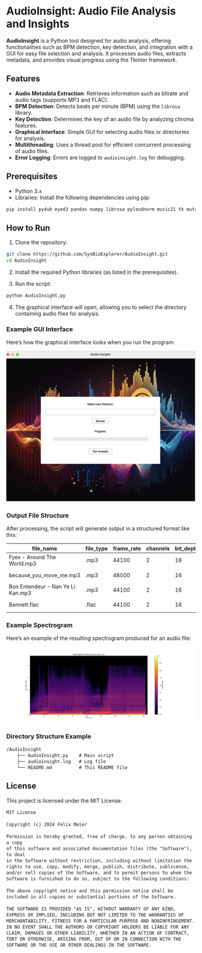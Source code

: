 
# AudioInsight: Audio File Analysis and Insights

**AudioInsight** is a Python tool designed for audio analysis, offering functionalities such as BPM detection, key detection, and integration with a GUI for easy file selection and analysis. It processes audio files, extracts metadata, and provides visual progress using the Tkinter framework.

## Features

- **Audio Metadata Extraction**: Retrieves information such as bitrate and audio tags (supports MP3 and FLAC).
- **BPM Detection**: Detects beats per minute (BPM) using the `librosa` library.
- **Key Detection**: Determines the key of an audio file by analyzing chroma features.
- **Graphical Interface**: Simple GUI for selecting audio files or directories for analysis.
- **Multithreading**: Uses a thread pool for efficient concurrent processing of audio files.
- **Error Logging**: Errors are logged to `audioinsight.log` for debugging.

## Prerequisites

- Python 3.x
- Libraries: Install the following dependencies using pip:

```bash
pip install pydub eyed3 pandas numpy librosa pyloudnorm music21 tk mutagen pillow
```

## How to Run

1. Clone the repository:

```bash
git clone https://github.com/SynBioExplorer/AudioInsight.git
cd AudioInsight
```

2. Install the required Python libraries (as listed in the prerequisites).

3. Run the script:

```bash
python AudioInsight.py
```

4. The graphical interface will open, allowing you to select the directory containing audio files for analysis.

### Example GUI Interface

Here’s how the graphical interface looks when you run the program:

![GUI Example](images/AudioInsight_GUI.png)

### Output File Structure

After processing, the script will generate output in a structured format like this:

| file_name                               | file_type | frame_rate | channels | bit_depth | bit_rate | loudness_lufs | bpm | key     |
|-----------------------------------------|-----------|------------|----------|-----------|----------|---------------|-----|---------|
| Fyex - Around The World.mp3             | .mp3      | 44100      | 2        | 16        | 320      | -10.26661536  | 144 | F minor |
| because_you_move_me.mp3                 | .mp3      | 48000      | 2        | 16        | 320      | -11.69597492  | 123 | F major |
| Bon Entendeur - Nan Ye Li Kan.mp3       | .mp3      | 44100      | 2        | 16        | 320      | -13.57232696  | 123 | D minor |
| Bennett.flac                            | .flac     | 44100      | 2        | 16        | 895363   | -10.19902104  | 136 | D major |

### Example Spectrogram

Here’s an example of the resulting spectrogram produced for an audio file:

![Spectrogram Example](images/AudioInsight_Spectrogram.png)

### Directory Structure Example

```
/AudioInsight
    ├── AudioInsight.py    # Main script
    ├── audioinsight.log   # Log file
    └── README.md          # This README file
```

## License

This project is licensed under the MIT License:

```
MIT License

Copyright (c) 2024 Felix Meier

Permission is hereby granted, free of charge, to any person obtaining a copy
of this software and associated documentation files (the "Software"), to deal
in the Software without restriction, including without limitation the rights to use, copy, modify, merge, publish, distribute, sublicense, and/or sell copies of the Software, and to permit persons to whom the Software is furnished to do so, subject to the following conditions:

The above copyright notice and this permission notice shall be included in all copies or substantial portions of the Software.

THE SOFTWARE IS PROVIDED "AS IS", WITHOUT WARRANTY OF ANY KIND, EXPRESS OR IMPLIED, INCLUDING BUT NOT LIMITED TO THE WARRANTIES OF MERCHANTABILITY, FITNESS FOR A PARTICULAR PURPOSE AND NONINFRINGEMENT. IN NO EVENT SHALL THE AUTHORS OR COPYRIGHT HOLDERS BE LIABLE FOR ANY CLAIM, DAMAGES OR OTHER LIABILITY, WHETHER IN AN ACTION OF CONTRACT, TORT OR OTHERWISE, ARISING FROM, OUT OF OR IN CONNECTION WITH THE SOFTWARE OR THE USE OR OTHER DEALINGS IN THE SOFTWARE.
```
